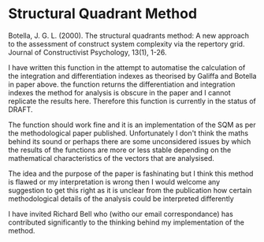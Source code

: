 # Structural Quadrant Method

Botella, J. G. L. (2000). The structural quadrants method: A new approach to the assessment of construct system complexity via the repertory grid. Journal of Constructivist Psychology, 13(1), 1-26.

I have written this function in the attempt to automatise the calculation of the integration and differentiation indexes as theorised by Galiffa and Botella in paper above. the function returns the differentiation and integration indexes the method for analysis is obscure in the paper and I cannot replicate the results here. Therefore this function is currently in the status of DRAFT. 

The function should work fine and it is an implementation of the SQM as per the methodological paper published. Unfortunately I don't think the maths behind its sound or perhaps there are some unconsidered issues by which the results of the functions are more or less stable depending on the mathematical characteristics of the vectors that are analysised.

The idea and the purpose of the paper is fashinating but I think this method is flawed or my interpretation is wrong then I would welcome any suggestion to get this right as it is unclear from the publication how certain methodological details of the analysis could be interpreted differently

I have invited Richard Bell who (witho our email correspondance) has contributed significantly to the thinking behind my implementation of the method.



